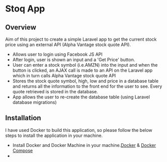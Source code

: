 # Stoq App

## Overview

Aim of this project to create a simple Laravel app to get the current stock price using an external API (Alpha Vantage stock quote API).

- Allows user to login using Facebook JS API
- After login, user is shown an input and a 'Get Price' button.
- User can enter a stock symbol (i.e.AMZN) into the input and when the button is clicked, an AJAX call is made to an API on the Laravel app which in turn calls Alpha Vantage stock quote API
- Stores the stock quote symbol, high, low and price in a database table and returns all the information to the front end for the user to see. Every quote retrieved is stored in the database.
- App allows the user to re-create the database table (using Laravel database migrations)

## Installation

I have used Docker to build this application, so please follow the below steps to install the application in your machine.

- Install Docker and Docker Machine in your machine.[Docker](https://docs.docker.com/engine/install/) & [Docker Compose](https://docs.docker.com/compose/install/)
- 
